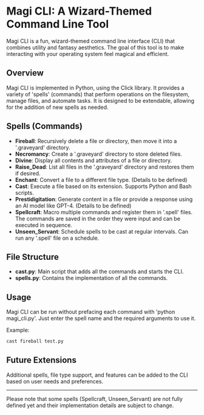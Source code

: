 # Magi CLI: A Wizard-Themed Command Line Tool 

Magi CLI is a fun, wizard-themed command line interface (CLI) that combines utility and fantasy aesthetics. The goal of this tool is to make interacting with your operating system feel magical and efficient.

## Overview

Magi CLI is implemented in Python, using the Click library. It provides a variety of 'spells' (commands) that perform operations on the filesystem, manage files, and automate tasks. It is designed to be extendable, allowing for the addition of new spells as needed.

## Spells (Commands)

- **Fireball**: Recursively delete a file or directory, then move it into a '.graveyard' directory.
- **Necromancy**: Create a '.graveyard' directory to store deleted files.
- **Divine**: Display all contents and attributes of a file or directory.
- **Raise_Dead**: List all files in the '.graveyard' directory and restores them if desired.
- **Enchant**: Convert a file to a different file type. (Details to be defined)
- **Cast**: Execute a file based on its extension. Supports Python and Bash scripts.
- **Prestidigitation**: Generate content in a file or provide a response using an AI model like GPT-4. (Details to be defined)
- **Spellcraft**: Macro multiple commands and register them in '.spell' files. The commands are saved in the order they were input and can be executed in sequence.
- **Unseen_Servant**: Schedule spells to be cast at regular intervals. Can run any '.spell' file on a schedule.

## File Structure

- **cast.py**: Main script that adds all the commands and starts the CLI.
- **spells.py**: Contains the implementation of all the commands.

## Usage

Magi CLI can be run without prefacing each command with 'python magi_cli.py'. Just enter the spell name and the required arguments to use it.

Example:

```bash
cast fireball test.py
```

## Future Extensions

Additional spells, file type support, and features can be added to the CLI based on user needs and preferences.

---

Please note that some spells (Spellcraft, Unseen_Servant) are not fully defined yet and their implementation details are subject to change.

